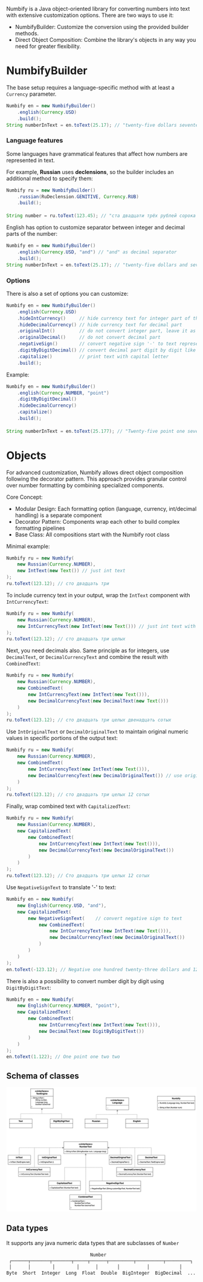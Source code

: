 Numbify is a Java object-oriented library for converting numbers into text with extensive customization options. 
There are two ways to use it:
* NumbifyBuilder: Customize the conversion using the provided builder methods.
* Direct Object Composition: Combine the library's objects in any way you need for greater flexibility.

# NumbifyBuilder
The base setup requires a language-specific method with at least a `Currency` parameter.
```java
Numbify en = new NumbifyBuilder()
    .english(Currency.USD)
    .build();
String numberInText = en.toText(25.17); // "twenty-five dollars seventeen cents"
```

### Language features
Some languages have grammatical features that affect how numbers are represented in text.

For example, **Russian** uses **declensions**, so the builder includes an additional method to specify them:
```java
Numbify ru = new NumbifyBuilder()
    .russian(RuDeclension.GENITIVE, Currency.RUB)
    .build();

String number = ru.toText(123.45); // "ста двадцати трёх рублей сорока пяти копеек"
```

English has option to customize separator between integer and decimal parts of the number:
```java
Numbify en = new NumbifyBuilder()
    .english(Currency.USD, "and") // "and" as decimal separator
    .build();
String numberInText = en.toText(25.17); // "twenty-five dollars and seventeen cents"
```

### Options
There is also a set of options you can customize:
```java
Numbify en = new NumbifyBuilder()
    .english(Currency.USD)
    .hideIntCurrency()     // hide currency text for integer part of the number
    .hideDecimalCurrency() // hide currency text for decimal part
    .originalInt()         // do not convert integer part, leave it as number
    .originalDecimal()     // do not convert decimal part
    .negativeSign()        // convert negative sign '-' to text representation
    .digitByDigitDecimal() // convert decimal part digit by digit like 1.25 -> "one point two five"
    .capitalize()          // print text with capital letter
    .build();
```
Example:
```java
Numbify en = new NumbifyBuilder()
    .english(Currency.NUMBER, "point")
    .digitByDigitDecimal()
    .hideDecimalCurrency()
    .capitalize()
    .build();

String numberInText = en.toText(25.177); // "Twenty-five point one seven seven"
```

# Objects
For advanced customization, Numbify allows direct object composition following the decorator pattern. 
This approach provides granular control over number formatting by combining specialized components.

Core Concept:
* Modular Design: Each formatting option (language, currency, int/decimal handling) is a separate component
* Decorator Pattern: Components wrap each other to build complex formatting pipelines
* Base Class: All compositions start with the Numbify root class

Minimal example:
```java
Numbify ru = new Numbify(
    new Russian(Currency.NUMBER),
    new IntText(new Text()) // just int text
);
ru.toText(123.12); // сто двадцать три
```
To include currency text in your output, wrap the `IntText` component with `IntCurrencyText`:
```java
Numbify ru = new Numbify(
    new Russian(Currency.NUMBER),
    new IntCurrencyText(new IntText(new Text())) // just int text with currency
);
ru.toText(123.12); // сто двадцать три целых
```
Next, you need decimals also. Same principle as for integers, use `DecimalText`, or `DecimalCurrencyText`
and combine the result with `CombinedText`:
```java
Numbify ru = new Numbify(
    new Russian(Currency.NUMBER),
    new CombinedText(
        new IntCurrencyText(new IntText(new Text())),
        new DecimalCurrencyText(new DecimalText(new Text()))
    )
);
ru.toText(123.12); // сто двадцать три целых двенадцать сотых
```
Use `IntOriginalText` or `DecimalOriginalText` to maintain original numeric values in specific portions of the output text:
```java
Numbify ru = new Numbify(
    new Russian(Currency.NUMBER),
    new CombinedText(
        new IntCurrencyText(new IntText(new Text())),
        new DecimalCurrencyText(new DecimalOriginalText()) // use original decimal
    )
);
ru.toText(123.12); // сто двадцать три целых 12 сотых
```
Finally, wrap combined text with `CapitalizedText`:
```java
Numbify ru = new Numbify(
    new Russian(Currency.NUMBER),
    new CapitalizedText(
        new CombinedText(
            new IntCurrencyText(new IntText(new Text())),
            new DecimalCurrencyText(new DecimalOriginalText())
        )
    )
);
ru.toText(123.12); // Сто двадцать три целых 12 сотых
```
Use `NegativeSignText` to translate '-' to text:
```java
Numbify en = new Numbify(
    new English(Currency.USD, "and"),
    new CapitalizedText(
        new NegativeSignText(    // convert negative sign to text
            new CombinedText(
                new IntCurrencyText(new IntText(new Text())),
                new DecimalCurrencyText(new DecimalOriginalText())
            )
        )
    )
);
en.toText(-123.12); // Negative one hundred twenty-three dollars and 12 cents
```
There is also a possibility to convert number digit by digit using `DigitByDigitText`:
```java
Numbify en = new Numbify(
    new English(Currency.NUMBER, "point"),
    new CapitalizedText(
        new CombinedText(
            new IntCurrencyText(new IntText(new Text())),
            new DecimalText(new DigitByDigitText())
        )
    )
);
en.toText(1.122); // One point one two two
```
## Schema of classes
![Numbify.svg](Numbify.svg)


## Data types
It supports any java numeric data types that are subclasses of `Number`
```
                               Number
 ┌──────┬───────┬───────┬─────┬──────┬─────────┬──────────┬─────────┐
 │      │        │        │      │       │          │           │
Byte  Short  Integer  Long  Float  Double  BigInteger  BigDecimal  ...
```

